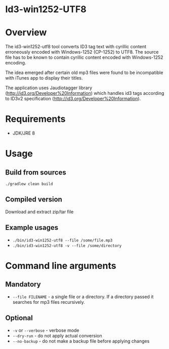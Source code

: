# Id3-win1252-UTF8

# Overview

The id3-win1252-utf8 tool converts ID3 tag text with cyrillic content erroneously encoded with Windows-1252 (CP-1252)
to UTF8. The source file has to be known to contain cyrillic content encoded with Windows-1252 encoding.

The idea emerged after certain old mp3 files were found to be incompatible with iTunes app to display their titles.

The application uses Jaudiotagger library (http://id3.org/Developer%20Information) which handles id3 tags according to
ID3v2 specification (http://id3.org/Developer%20Information).

# Requirements
* JDK/JRE 8

# Usage

## Build from sources

`./gradlew clean build`

## Compiled version

Download and extract zip/tar file

## Example usages

* `./bin/id3-win1252-utf8 --file /some/file.mp3`
* `./bin/id3-win1252-utf8 -v --file /some/directory`

# Command line arguments
## Mandatory
* `--file FILENAME` - a single file or a directory. If a directory passed it searches for mp3 files recursively.

## Optional
* `-v` or `--verbose` - verbose mode
* `--dry-run` - do not apply actual conversion
* `--no-backup` - do not make a backup file before applying changes